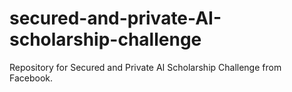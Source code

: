 # secured-and-private-AI-scholarship-challenge
Repository for Secured and Private AI Scholarship Challenge from Facebook. 

